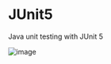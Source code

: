 # JUnit5
Java unit testing with JUnit 5


![image](https://user-images.githubusercontent.com/61460205/174433784-8a287b5c-b194-4f83-acfc-345d8d6e14f5.png)

